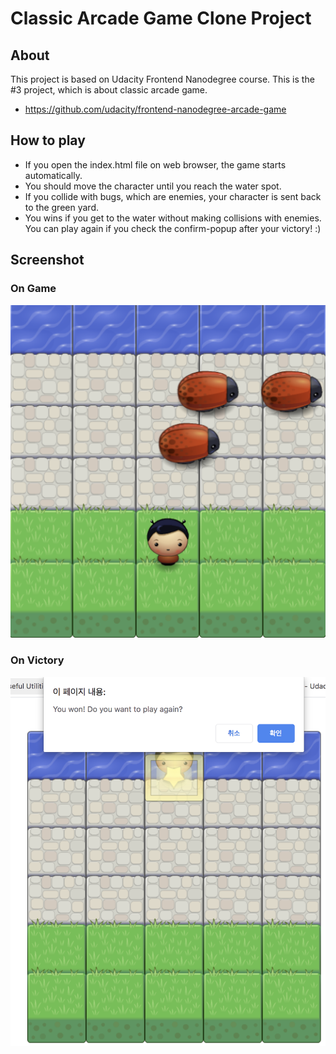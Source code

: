 # Classic Arcade Game Clone Project

## About
This project is based on Udacity Frontend Nanodegree course. This is the #3 project, which is about classic arcade game.
- https://github.com/udacity/frontend-nanodegree-arcade-game

## How to play
- If you open the index.html file on web browser, the game starts automatically.
- You should move the character until you reach the water spot.
- If you collide with bugs, which are enemies, your character is sent back to the green yard.
- You wins if you get to the water without making collisions with enemies. You can play again if you check the confirm-popup after your victory! :)

## Screenshot
### On Game
![On Game](./images/screenshot/screenshot.png)

### On Victory
![On Victory](./images/screenshot/screenshot2.png)

